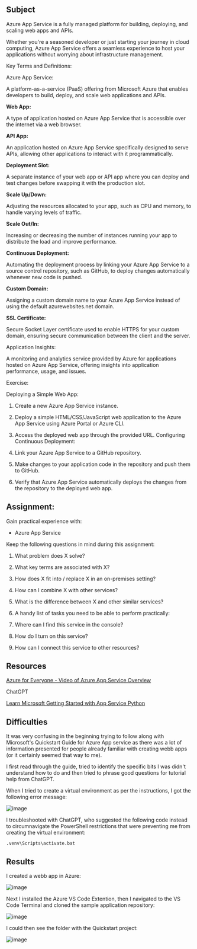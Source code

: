 ##  Subject

Azure App Service is a fully managed platform for building, deploying, and scaling web apps and APIs. 

Whether you're a seasoned developer or just starting your journey in cloud computing, Azure App Service offers a seamless experience to host your applications without worrying about infrastructure management. 



Key Terms and Definitions:

Azure App Service: 

A platform-as-a-service (PaaS) offering from Microsoft Azure that enables developers to build, deploy, and scale web applications and APIs.

**Web App:**

A type of application hosted on Azure App Service that is accessible over the internet via a web browser.

**API App:**

An application hosted on Azure App Service specifically designed to serve APIs, allowing other applications to interact with it programmatically.

**Deployment Slot:** 

A separate instance of your web app or API app where you can deploy and test changes before swapping it with the production slot.

**Scale Up/Down:** 

Adjusting the resources allocated to your app, such as CPU and memory, to handle varying levels of traffic.

**Scale Out/In:** 

Increasing or decreasing the number of instances running your app to distribute the load and improve performance.

**Continuous Deployment:**

Automating the deployment process by linking your Azure App Service to a source control repository, such as GitHub, to deploy changes automatically whenever new code is pushed.

**Custom Domain:** 

Assigning a custom domain name to your Azure App Service instead of using the default azurewebsites.net domain.


**SSL Certificate:** 

Secure Socket Layer certificate used to enable HTTPS for your custom domain, ensuring secure communication between the client and the server.


Application Insights:

A monitoring and analytics service provided by Azure for applications hosted on Azure App Service, offering insights into application performance, usage, and issues.


Exercise:

Deploying a Simple Web App:

1.  Create a new Azure App Service instance.
2.  Deploy a simple HTML/CSS/JavaScript web application to the Azure App Service using Azure Portal or Azure CLI.
3.  Access the deployed web app through the provided URL.
   Configuring Continuous Deployment:

4.  Link your Azure App Service to a GitHub repository.
5.  Make changes to your application code in the repository and push them to GitHub.
6.  Verify that Azure App Service automatically deploys the changes from the repository to the deployed web app.





##  Assignment:

Gain practical experience with:

*  Azure App Service

Keep the following questions in mind during this assignment:

1.  What problem does X solve?
2.  What key terms are associated with X?
3.  How does X fit into / replace X in an on-premises setting?
4.  How can I combine X with other services?
5.  What is the difference between X and other similar services?
6.  A handy list of tasks you need to be able to perform practically:

7.  Where can I find this service in the console?
8.  How do I turn on this service?
9.  How can I connect this service to other resources?

##  Resources

[Azure for Everyone - Video of Azure App Service Overview](https://www.youtube.com/watch?v=4BwyqmRTrx8&ab_channel=AdamMarczak-AzureforEveryone)

ChatGPT

[Learn Microsoft Getting Started with App Service Python](https://learn.microsoft.com/en-us/azure/app-service/getting-started?pivots=stack-python)

##  Difficulties

It was very confusing in the beginning trying to follow along with Microsoft's Quickstart Guide for Azure App service as there was a lot of information presented for people already familiar with creating webb apps (or it certainly seemed that way to me).

I first read through the guide, tried to identify the specific bits I was didn't understand how to do and then tried to phrase good questions for tutorial help from ChatGPT.

When I tried to create a virtual environment as per the instructions, I got the following error message:

![image](https://github.com/techgrounds/cloud-assignments-E28MS/assets/151161141/dbb1553f-3ef2-43ed-919f-7c627976b887)

I troubleshooted with ChatGPT, who suggested the following code instead to circumnavigate the PowerShell restrictions that were preventing me from creating the virtual environment:

```
.venv\Scripts\activate.bat
```




##  Results

I created a webb app in Azure:

![image](https://github.com/techgrounds/cloud-assignments-E28MS/assets/151161141/cfbdf138-c9c8-4eb2-8cff-5c4c6e65624d)

Next I installed the Azure VS Code Extention, then I navigated to the VS Code Terminal and cloned the sample application repository:

![image](https://github.com/techgrounds/cloud-assignments-E28MS/assets/151161141/f70b6ba4-a5da-44df-a364-c60bcc04018e)


I could then see the folder with the Quickstart project:

![image](https://github.com/techgrounds/cloud-assignments-E28MS/assets/151161141/40043a83-0054-4646-8edc-76bcce230b81)







